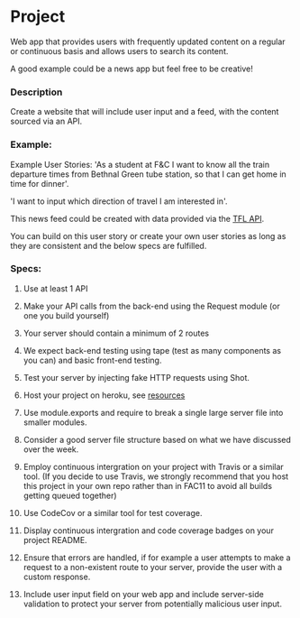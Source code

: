 # Project

Web app that provides users with frequently updated content on a regular or continuous basis and allows users to search its content.

A good example could be a news app but feel free to be creative!

### Description

Create a website that will include user input and a feed, with the content sourced via an API. 

### Example:

Example User Stories:
'As a student at F&C I want to know all the train departure times from Bethnal Green tube station, so that I can get home in time for dinner'.

'I want to input which direction of travel I am interested in'.

This news feed could be created with data provided via the [TFL API](https://api.tfl.gov.uk/).

You can build on this user story or create your own user stories as long as they are consistent and the below specs are fulfilled.

### Specs:

1) Use at least 1 API 

2) Make your API calls from the back-end using the Request module (or one you build yourself)

3) Your server should contain a minimum of 2 routes

4) We expect back-end testing using tape (test as many components as you can) and basic front-end testing.

5) Test your server by injecting fake HTTP requests using Shot. 

6) Host your project on heroku, see [resources](https://github.com/foundersandcoders/master-reference/blob/master/coursebook/week-5/resources.md)

7) Use module.exports and require to break a single large server file into smaller modules.

8) Consider a good server file structure based on what we have discussed over the week.

9) Employ continuous intergration on your project with Travis or a similar tool. (If you decide to use Travis, we strongly recommend that you host this project in your own repo rather than in FAC11 to avoid all builds getting queued together)

10) Use CodeCov or a similar tool for test coverage.

11) Display continuous intergration and code coverage badges on your project README. 

12) Ensure that errors are handled, if for example a user attempts to make a request to a non-existent route to your server, provide the user with a custom response.    

13) Include user input field on your web app and include server-side validation to protect your server from potentially malicious user input.
